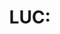 ---
title: "LUC: "
permalink: /resources/logitech-unifying-catalog/:title
layout: post-sequential
back: "../../.."
categories: luc
thumbnail: https://raw.githubusercontent.com/arialhamed/static/main/images/resources/logitech-unifying-catalog/.png
redirect_to: https://raw.githubusercontent.com/arialhamed/static/main/pdf/resources/logitech-unifying-catalog/.pdf
---